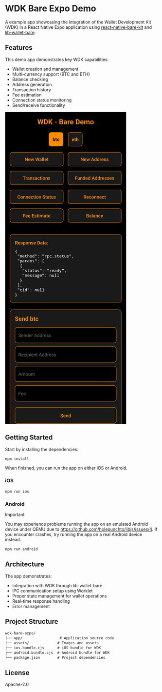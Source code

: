 # WDK Bare Expo Demo

A example app showcasing the integration of the Wallet Development Kit (WDK) in a React Native Expo application using [react-native-bare-kit](https://github.com/holepunchto/react-native-bare-kit) and [lib-wallet-bare](https://github.com/tetherto/lib-wallet-bare).

## Features

This demo app demonstrates key WDK capabilities:

- Wallet creation and management
- Multi-currency support (BTC and ETH)
- Balance checking
- Address generation
- Transaction history
- Fee estimation
- Connection status monitoring
- Send/receive functionality

![WDK Demo App Screenshot](assets/images/demo.png)

## Getting Started

Start by installing the dependencies:

```sh
npm install
```

When finished, you can run the app on either iOS or Android.

### iOS

```sh
npm run ios
```

### Android

> [!IMPORTANT]
> You may experience problems running the app on an emulated Android device under QEMU due to https://github.com/holepunchto/libjs/issues/4. If you encounter crashes, try running the app on a real Android device instead.

```sh
npm run android
```

## Architecture

The app demonstrates:

- Integration with WDK through lib-wallet-bare
- IPC communication setup using Worklet
- Proper state management for wallet operations
- Real-time response handling
- Error management

## Project Structure

```
wdk-bare-expo/
├── app/                 # Application source code
├── assets/             # Images and assets
├── ios.bundle.cjs      # iOS bundle for WDK
├── android.bundle.cjs  # Android bundle for WDK
└── package.json        # Project dependencies
```

## License

Apache-2.0
